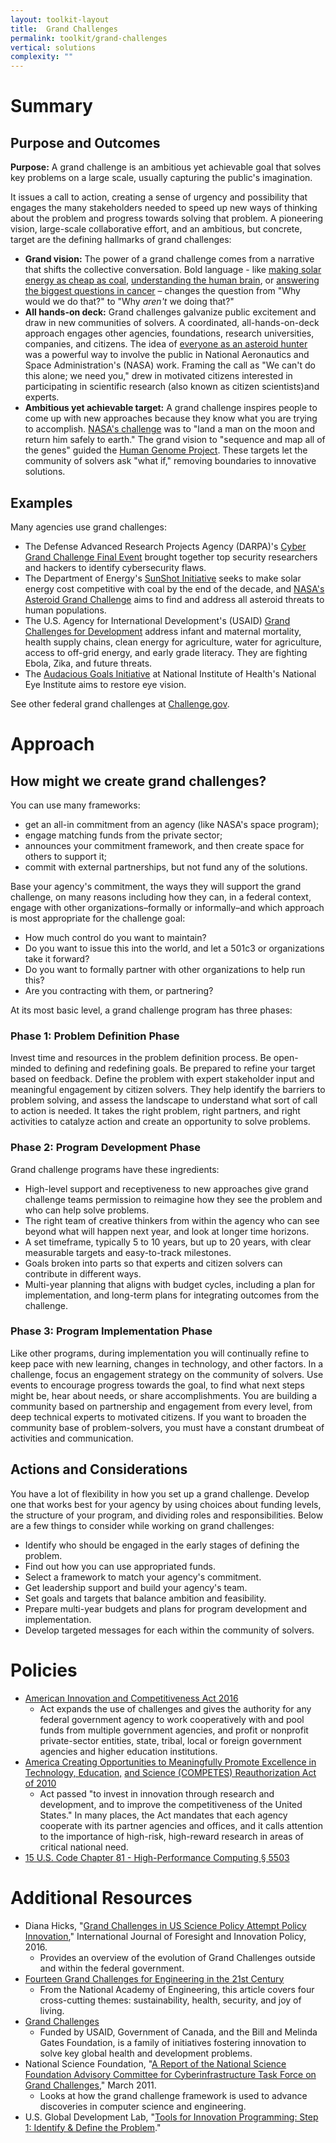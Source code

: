 ```yaml
---
layout: toolkit-layout
title:  Grand Challenges
permalink: toolkit/grand-challenges
vertical: solutions
complexity: ""
---
```


# Summary

## Purpose and Outcomes

**Purpose:** A grand challenge is an ambitious yet achievable goal that solves key problems on a large scale, usually capturing the public&#39;s imagination.

It issues a call to action, creating a sense of urgency and possibility that engages the many stakeholders needed to speed up new ways of thinking about the problem and progress towards solving that problem. A pioneering vision, large-scale collaborative effort, and an ambitious, but concrete, target are the defining hallmarks of grand challenges:

- **Grand vision:** The power of a grand challenge comes from a narrative that shifts the collective conversation. Bold language - like [making solar energy as cheap as coal](https://energy.gov/eere/sunshot/sunshot-initiative), [understanding the human brain](https://obamawhitehouse.archives.gov/blog/2014/10/09/brain-initiative-and-grand-challenge-scholars), or [answering the biggest questions in cancer](http://www.cancerresearchuk.org/about-us/cancer-news/press-release/2017-02-10-cancer-research-uk-announces-inaugural-grand-challenge-teams-to-answer-the-biggest-questions-in) – changes the question from &quot;Why would we do that?&quot; to &quot;Why _aren&#39;t_ we doing that?&quot;
- **All hands-on deck:** Grand challenges galvanize public excitement and draw in new communities of solvers. A coordinated, all-hands-on-deck approach engages other agencies, foundations, research universities, companies, and citizens. The idea of [everyone as an asteroid hunter](https://www.nasa.gov/press/2014/march/be-an-asteroid-hunter-in-nasas-first-asteroid-grand-challenge-contest-series/) was a powerful way to involve the public in National Aeronautics and Space Administration&#39;s (NASA) work. Framing the call as &quot;We can&#39;t do this alone; we need you,&quot; drew in motivated citizens interested in participating in scientific research (also known as citizen scientists)and experts.
- **Ambitious yet achievable target:**  A grand challenge inspires people to come up with new approaches because they know what you are trying to accomplish. [NASA&#39;s challenge](https://www.history.nasa.gov/Apollomon/Apollo.html) was to &quot;land a man on the moon and return him safely to earth.&quot; The grand vision to &quot;sequence and map all of the genes&quot; guided the [Human Genome Project](https://www.genome.gov/12011238/an-overview-of-the-human-genome-project/). These targets let the community of solvers ask &quot;what if,&quot; removing boundaries to innovative solutions.

## Examples

Many agencies use grand challenges:

- The Defense Advanced Research Projects Agency (DARPA)&#39;s [Cyber Grand Challenge Final Event](https://www.darpa.mil/program/cyber-grand-challenge) brought together top security researchers and hackers to identify cybersecurity flaws.
- The Department of Energy&#39;s [SunShot Initiative](https://energy.gov/eere/sunshot/sunshot-initiative) seeks to make solar energy cost competitive with coal by the end of the decade, and [NASA&#39;s Asteroid Grand Challenge](http://www.nasa.gov/feature/what-is-the-asteroid-grand-challenge) aims to find and address all asteroid threats to human populations.
- The U.S. Agency for International Development&#39;s (USAID) [Grand Challenges for Development](https://www.usaid.gov/grandchallenges) address infant and maternal mortality, health supply chains, clean energy for agriculture, water for agriculture, access to off-grid energy, and early grade literacy. They are fighting Ebola, Zika, and future threats.
- The [Audacious Goals Initiative](https://nei.nih.gov/audacious) at National Institute of Health&#39;s National Eye Institute aims to restore eye vision.

See other federal grand challenges at [Challenge.gov](https://www.challenge.gov/about/).

# Approach

## How might we create grand challenges?

You can use many frameworks:

- get an all-in commitment from an agency (like NASA&#39;s space program);
- engage matching funds from the private sector;
- announces your commitment framework, and then create space for others to support it;
- commit with external partnerships, but not fund any of the solutions.

Base your agency&#39;s commitment, the ways they will support the grand challenge, on many reasons including how they can, in a federal context, engage with other organizations–formally or informally–and which approach is most appropriate for the challenge goal:

- How much control do you want to maintain?
- Do you want to issue this into the world, and let a 501c3 or organizations take it forward?
- Do you want to formally partner with other organizations to help run this?
- Are you contracting with them, or partnering?

At its most basic level, a grand challenge program has three phases:

### Phase 1: Problem Definition Phase

Invest time and resources in the problem definition process. Be open-minded to defining and redefining goals. Be prepared to refine your target based on feedback. Define the problem with expert stakeholder input and meaningful engagement by citizen solvers. They help identify the barriers to problem solving, and assess the landscape to understand what sort of call to action is needed. It takes the right problem, right partners, and right activities to catalyze action and create an opportunity to solve problems.

### Phase 2: Program Development Phase

Grand challenge programs have these ingredients:

- High-level support and receptiveness to new approaches give grand challenge teams permission to reimagine how they see the problem and who can help solve problems.
- The right team of creative thinkers from within the agency who can see beyond what will happen next year, and look at longer time horizons.
- A set timeframe, typically 5 to 10 years, but up to 20 years, with clear measurable targets and easy-to-track milestones.
- Goals broken into parts so that experts and citizen solvers can contribute in different ways.
- Multi-year planning that aligns with budget cycles, including a plan for implementation, and long-term plans for integrating outcomes from the challenge.

### Phase 3: Program Implementation Phase

Like other programs, during implementation you will continually refine to keep pace with new learning, changes in technology, and other factors. In a challenge, focus an engagement strategy on the community of solvers. Use events to encourage progress towards the goal, to find what next steps might be, hear about needs, or share accomplishments. You are building a community based on partnership and engagement from every level, from deep technical experts to motivated citizens. If you want to broaden the community base of problem-solvers, you must have a constant drumbeat of activities and communication.



## Actions and Considerations

You have a lot of flexibility in how you set up a grand challenge. Develop one that works best for your agency by using choices about funding levels, the structure of your program, and dividing roles and responsibilities. Below are a few things to consider while working on grand challenges:

- Identify who should be engaged in the early stages of defining the problem.
- Find out how you can use appropriated funds.
- Select a framework to match your agency&#39;s commitment.
- Get leadership support and build your agency&#39;s team.
- Set goals and targets that balance ambition and feasibility.
- Prepare multi-year budgets and plans for program development and implementation.
- Develop targeted messages for each within the community of solvers.

# Policies

- [American Innovation and Competitiveness Act 2016](https://www.congress.gov/bill/114th-congress/senate-bill/3084)
  - Act expands the use of challenges and gives the authority for any federal government agency to work cooperatively with and pool funds from multiple government agencies, and profit or nonprofit private-sector entities, state, tribal, local or foreign government agencies and higher education institutions.
- [America Creating Opportunities to Meaningfully Promote Excellence in Technology, Education,](https://www.congress.gov/bill/111th-congress/house-bill/5116) [and Science (COMPETES) Reauthorization Act of 2010](https://www.congress.gov/bill/111th-congress/house-bill/5116)
  - Act passed &quot;to invest in innovation through research and development, and to improve the competitiveness of the United States.&quot; In many places, the Act mandates that each agency cooperate with its partner agencies and offices, and it calls attention to the importance of high-risk, high-reward research in areas of critical national need.
- [15 U.S. Code Chapter 81 - High-Performance Computing § 5503](https://www.gpo.gov/fdsys/search/pagedetails.action;jsessionid=J3GRS16V8pXMyXytqXjBxBJycBGx2P8ybcxH7VzjT0nTvPJmMTlL!352320610!-18081458?browsePath=Title+15%2FCHAPTER+81&amp;granuleId=USCODE-2011-title15-chap81&amp;packageId=USCODE-2011-title15&amp;collapse=true&amp;fromBrowse=true)

# Additional Resources

- Diana Hicks, &quot;[Grand Challenges in US Science Policy Attempt Policy Innovation](https://works.bepress.com/diana_hicks/38/),&quot; International Journal of Foresight and Innovation Policy, 2016.
  - Provides an overview of the evolution of Grand Challenges outside and within the federal government.
- [Fourteen Grand Challenges for Engineering in the 21st Century](http://www.engineeringchallenges.org/challenges/16091.aspx)
  - From the National Academy of Engineering, this article covers four cross-cutting themes: sustainability, health, security, and joy of living.
- [Grand Challenges](https://grandchallenges.org)
  - Funded by USAID, Government of Canada, and the Bill and Melinda Gates Foundation, is a family of initiatives fostering innovation to solve key global health and development problems.
- National Science Foundation, &quot;[A Report of the National Science Foundation Advisory Committee for Cyberinfrastructure Task Force on Grand Challenges](https://www.nsf.gov/cise/oac/taskforces/TaskForceReport_GrandChallenges.pdf),&quot; March 2011.
  - Looks at how the grand challenge framework is used to advance discoveries in computer science and engineering.
- U.S. Global Development Lab, &quot;[Tools for Innovation Programming: Step 1: Identify &amp; Define the Problem](https://static.globalinnovationexchange.org/s3fs-public/asset/document/Innovation%20Toolkit%20Step1%20Identify%20and%20Define%20Problem.pdf?fTX9Pboak5vTfNrxM2VbaF_wXPo0DugY).&quot;

